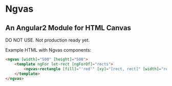 # Ngvas
## An Angular2 Module for HTML Canvas

DO NOT USE. Not production ready yet.

Example HTML with Ngvas components:

```html
<ngvas [width]="500" [height]="500">
    <template ngFor let-rect [ngForOf]="rects">
        <ngvas-rectangle [fill]="'red'" [xy]="[rect, rect]" [width]="rect" [height]="rect"></ngvas-rectangle>
    </template>
</ngvas>
```
